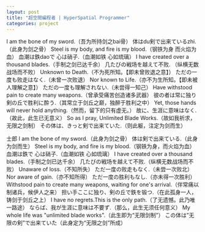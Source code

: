 ```yaml
---
layout: post
title: "超空間編程者 | HyperSpatial Programmer"
categories: project
---
```


I am the bone of my sword.（吾为所持剑之bai骨）
体はdu剣で出来ているzhi.（此身为剑之骨）
Steel is my body, and fire is my blood.（钢铁为身 而火焰为血）
血潮は鉄daoで 心は硝子.（血潮如铁 心如琉璃）
I have created over a thousand blades.（手制之剑已达千余）
几たびの戦场を越えて不败.
（纵横无数战场而不败）
Unknown to Death.（不为死所知。【即未曾败退之意】）
ただの一度も败走はなく.（未曾一次败退）
Nor known to Life.（亦不为生所知。【即未被人理解之意】）
ただの一度も理解されない.（未尝得一知己）
Have withstood pain to create many weapons.（曾承受痛苦创造诸多武器）
彼の者は常に独り 剣の丘で胜利に酔う.（其常立于剑丘之巅，独醉于胜利之中）
Yet, those hands will never hold anything.（然而，留下的只有虚无。）
故に、生涯に意味はなく.（故此，此生已无意义）
So as I pray, Unlimited Blade Works.（故如我祈求，无限之剑制）
その体は、きっと剣で出来ていた.（则此躯，注定为剑而生）

士郎
I am the bone of my sword.（此身为剑之骨）
体は剣で出来ている.（此身为剑而生）
Steel is my body, and fire is my blood.（钢铁为身，而火焰为血）
血潮は鉄で 心は硝子.（血潮如铁 心如琉璃）
I have created over a thousand blades.（手制之剑已达千余）
几たびの戦场を越えて不败.（纵横无数战场而不败）
Unaware of loss.（不知所失）
ただ一度の败走もなく.（未尝一次败北）
Nor aware of gain.（亦不知所得）
ただ一度の胜利もなし.（亦未得一次胜利）
Withstood pain to create many weapons, waiting for one's arrival.（伴常痛以制诸兵，候伊人之来）
担い手ここに独り、剣の丘で鉄を锻つ.（在此孤身一人，铸剑于剑丘之上）
I have no regrets.This is the only path.（了无遗憾。此乃唯一路途）
ならば、我が生涯に意味は不要ず.（那么，此生无须任何意义）
My whole life was "unlimited blade works".（此生即为“无限剑制”）
この体は”无限の剣”で出来ていた（此身定为“无限之剑”所成）